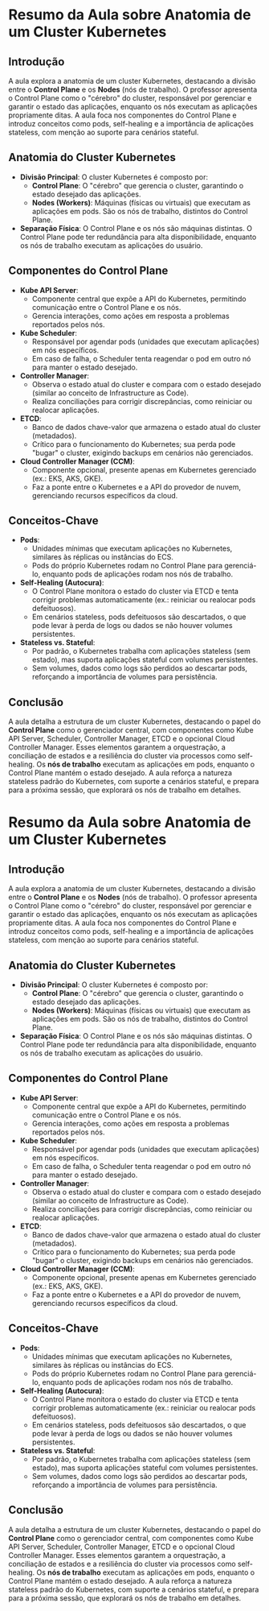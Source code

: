 # Resumo da Aula sobre Anatomia de um Cluster Kubernetes

## Introdução
A aula explora a anatomia de um cluster Kubernetes, destacando a divisão entre o **Control Plane** e os **Nodes** (nós de trabalho). O professor apresenta o Control Plane como o "cérebro" do cluster, responsável por gerenciar e garantir o estado das aplicações, enquanto os nós executam as aplicações propriamente ditas. A aula foca nos componentes do Control Plane e introduz conceitos como pods, self-healing e a importância de aplicações stateless, com menção ao suporte para cenários stateful.

## Anatomia do Cluster Kubernetes
- **Divisão Principal**: O cluster Kubernetes é composto por:
  - **Control Plane**: O "cérebro" que gerencia o cluster, garantindo o estado desejado das aplicações.
  - **Nodes (Workers)**: Máquinas (físicas ou virtuais) que executam as aplicações em pods. São os nós de trabalho, distintos do Control Plane.
- **Separação Física**: O Control Plane e os nós são máquinas distintas. O Control Plane pode ter redundância para alta disponibilidade, enquanto os nós de trabalho executam as aplicações do usuário.

## Componentes do Control Plane
- **Kube API Server**:
  - Componente central que expõe a API do Kubernetes, permitindo comunicação entre o Control Plane e os nós.
  - Gerencia interações, como ações em resposta a problemas reportados pelos nós.
- **Kube Scheduler**:
  - Responsável por agendar pods (unidades que executam aplicações) em nós específicos.
  - Em caso de falha, o Scheduler tenta reagendar o pod em outro nó para manter o estado desejado.
- **Controller Manager**:
  - Observa o estado atual do cluster e compara com o estado desejado (similar ao conceito de Infrastructure as Code).
  - Realiza conciliações para corrigir discrepâncias, como reiniciar ou realocar aplicações.
- **ETCD**:
  - Banco de dados chave-valor que armazena o estado atual do cluster (metadados).
  - Crítico para o funcionamento do Kubernetes; sua perda pode "bugar" o cluster, exigindo backups em cenários não gerenciados.
- **Cloud Controller Manager (CCM)**:
  - Componente opcional, presente apenas em Kubernetes gerenciado (ex.: EKS, AKS, GKE).
  - Faz a ponte entre o Kubernetes e a API do provedor de nuvem, gerenciando recursos específicos da cloud.

## Conceitos-Chave
- **Pods**:
  - Unidades mínimas que executam aplicações no Kubernetes, similares às réplicas ou instâncias do ECS.
  - Pods do próprio Kubernetes rodam no Control Plane para gerenciá-lo, enquanto pods de aplicações rodam nos nós de trabalho.
- **Self-Healing (Autocura)**:
  - O Control Plane monitora o estado do cluster via ETCD e tenta corrigir problemas automaticamente (ex.: reiniciar ou realocar pods defeituosos).
  - Em cenários stateless, pods defeituosos são descartados, o que pode levar à perda de logs ou dados se não houver volumes persistentes.
- **Stateless vs. Stateful**:
  - Por padrão, o Kubernetes trabalha com aplicações stateless (sem estado), mas suporta aplicações stateful com volumes persistentes.
  - Sem volumes, dados como logs são perdidos ao descartar pods, reforçando a importância de volumes para persistência.

## Conclusão
A aula detalha a estrutura de um cluster Kubernetes, destacando o papel do **Control Plane** como o gerenciador central, com componentes como Kube API Server, Scheduler, Controller Manager, ETCD e o opcional Cloud Controller Manager. Esses elementos garantem a orquestração, a conciliação de estados e a resiliência do cluster via processos como self-healing. Os **nós de trabalho** executam as aplicações em pods, enquanto o Control Plane mantém o estado desejado. A aula reforça a natureza stateless padrão do Kubernetes, com suporte a cenários stateful, e prepara para a próxima sessão, que explorará os nós de trabalho em detalhes.



# Resumo da Aula sobre Anatomia de um Cluster Kubernetes

## Introdução
A aula explora a anatomia de um cluster Kubernetes, destacando a divisão entre o **Control Plane** e os **Nodes** (nós de trabalho). O professor apresenta o Control Plane como o "cérebro" do cluster, responsável por gerenciar e garantir o estado das aplicações, enquanto os nós executam as aplicações propriamente ditas. A aula foca nos componentes do Control Plane e introduz conceitos como pods, self-healing e a importância de aplicações stateless, com menção ao suporte para cenários stateful.

## Anatomia do Cluster Kubernetes
- **Divisão Principal**: O cluster Kubernetes é composto por:
  - **Control Plane**: O "cérebro" que gerencia o cluster, garantindo o estado desejado das aplicações.
  - **Nodes (Workers)**: Máquinas (físicas ou virtuais) que executam as aplicações em pods. São os nós de trabalho, distintos do Control Plane.
- **Separação Física**: O Control Plane e os nós são máquinas distintas. O Control Plane pode ter redundância para alta disponibilidade, enquanto os nós de trabalho executam as aplicações do usuário.

## Componentes do Control Plane
- **Kube API Server**:
  - Componente central que expõe a API do Kubernetes, permitindo comunicação entre o Control Plane e os nós.
  - Gerencia interações, como ações em resposta a problemas reportados pelos nós.
- **Kube Scheduler**:
  - Responsável por agendar pods (unidades que executam aplicações) em nós específicos.
  - Em caso de falha, o Scheduler tenta reagendar o pod em outro nó para manter o estado desejado.
- **Controller Manager**:
  - Observa o estado atual do cluster e compara com o estado desejado (similar ao conceito de Infrastructure as Code).
  - Realiza conciliações para corrigir discrepâncias, como reiniciar ou realocar aplicações.
- **ETCD**:
  - Banco de dados chave-valor que armazena o estado atual do cluster (metadados).
  - Crítico para o funcionamento do Kubernetes; sua perda pode "bugar" o cluster, exigindo backups em cenários não gerenciados.
- **Cloud Controller Manager (CCM)**:
  - Componente opcional, presente apenas em Kubernetes gerenciado (ex.: EKS, AKS, GKE).
  - Faz a ponte entre o Kubernetes e a API do provedor de nuvem, gerenciando recursos específicos da cloud.

## Conceitos-Chave
- **Pods**:
  - Unidades mínimas que executam aplicações no Kubernetes, similares às réplicas ou instâncias do ECS.
  - Pods do próprio Kubernetes rodam no Control Plane para gerenciá-lo, enquanto pods de aplicações rodam nos nós de trabalho.
- **Self-Healing (Autocura)**:
  - O Control Plane monitora o estado do cluster via ETCD e tenta corrigir problemas automaticamente (ex.: reiniciar ou realocar pods defeituosos).
  - Em cenários stateless, pods defeituosos são descartados, o que pode levar à perda de logs ou dados se não houver volumes persistentes.
- **Stateless vs. Stateful**:
  - Por padrão, o Kubernetes trabalha com aplicações stateless (sem estado), mas suporta aplicações stateful com volumes persistentes.
  - Sem volumes, dados como logs são perdidos ao descartar pods, reforçando a importância de volumes para persistência.

## Conclusão
A aula detalha a estrutura de um cluster Kubernetes, destacando o papel do **Control Plane** como o gerenciador central, com componentes como Kube API Server, Scheduler, Controller Manager, ETCD e o opcional Cloud Controller Manager. Esses elementos garantem a orquestração, a conciliação de estados e a resiliência do cluster via processos como self-healing. Os **nós de trabalho** executam as aplicações em pods, enquanto o Control Plane mantém o estado desejado. A aula reforça a natureza stateless padrão do Kubernetes, com suporte a cenários stateful, e prepara para a próxima sessão, que explorará os nós de trabalho em detalhes.

